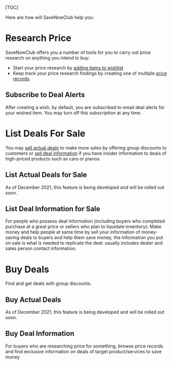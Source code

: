 [TOC]

Here are how will SaveNowClub help you:

# Research Price

SaveNowClub offers you a number of tools for you to carry out price research on anything you intend to buy:

* Start your price research by [adding items to wishlist](https://savenowclub.com/docs/2371/tutorial-buying-groups-and-price-records#create-a-wish)
* Keep track your price research findings by creating one of multiple [price records](https://savenowclub.com/docs/2371/tutorial-buying-groups-and-price-records#what-is-price-record).

## Subscribe to Deal Alerts

After creating a wish, by default, you are subscribed to email deal alerts for your wished item.  You may turn off this subscription at any time.

# List Deals For Sale

You may [sell actual deals](#list-actual-deals-for-sale) to make more sales by offering group discounts to customers or [sell deal information](#list-deal-information-for-sale) if you have insider information to deals of high-priced products such as cars or pianos.

## List Actual Deals for Sale

As of December 2021, this feature is being developed and will be rolled out soon.

## List Deal Information for Sale

For people who possess deal information (including buyers who completed purchase at a great price or sellers who plan to liquidate inventory): Make money and help people at same time by sell your information of money-saving deals to buyers and help them save money, the information you put on sale is what is needed to replicate the deal: usually includes dealer and sales person contact information. 

# Buy Deals

Find and get deals with group discounts.

## Buy Actual Deals

As of December 2021, this feature is being developed and will be rolled out soon.

## Buy Deal Information

For buyers who are researching price for something, browse price records and find exclusive information on deals of target product/services to save money

